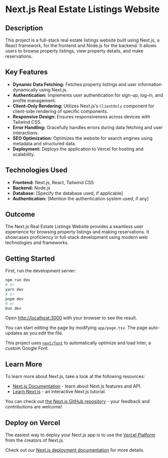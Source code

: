 # Next.js Real Estate Listings Website

## Description

This project is a full-stack real estate listings website built using Next.js, a React framework, for the frontend and Node.js for the backend. It allows users to browse property listings, view property details, and make reservations.

## Key Features

- **Dynamic Data Fetching:** Fetches property listings and user information dynamically using Next.js.
- **Authentication:** Implements user authentication for sign-up, log-in, and profile management.
- **Client-Only Rendering:** Utilizes Next.js's `ClientOnly` component for client-side rendering of specific components.
- **Responsive Design:** Ensures responsiveness across devices with Tailwind CSS.
- **Error Handling:** Gracefully handles errors during data fetching and user interactions.
- **SEO Optimization:** Optimizes the website for search engines using metadata and structured data.
- **Deployment:** Deploys the application to Vercel for hosting and scalability.

## Technologies Used

- **Frontend:** Next.js, React, Tailwind CSS
- **Backend:** Node.js
- **Database:** [Specify the database used, if applicable]
- **Authentication:** [Mention the authentication system used, if any]

## Outcome

The Next.js Real Estate Listings Website provides a seamless user experience for browsing property listings and making reservations. It showcases proficiency in full-stack development using modern web technologies and frameworks.


## Getting Started

First, run the development server:

```bash
npm run dev
# or
yarn dev
# or
pnpm dev
# or
bun dev
```

Open [http://localhost:3000](http://localhost:3000) with your browser to see the result.

You can start editing the page by modifying `app/page.tsx`. The page auto-updates as you edit the file.

This project uses [`next/font`](https://nextjs.org/docs/basic-features/font-optimization) to automatically optimize and load Inter, a custom Google Font.

## Learn More

To learn more about Next.js, take a look at the following resources:

- [Next.js Documentation](https://nextjs.org/docs) - learn about Next.js features and API.
- [Learn Next.js](https://nextjs.org/learn) - an interactive Next.js tutorial.

You can check out [the Next.js GitHub repository](https://github.com/vercel/next.js/) - your feedback and contributions are welcome!

## Deploy on Vercel

The easiest way to deploy your Next.js app is to use the [Vercel Platform](https://vercel.com/new?utm_medium=default-template&filter=next.js&utm_source=create-next-app&utm_campaign=create-next-app-readme) from the creators of Next.js.

Check out our [Next.js deployment documentation](https://nextjs.org/docs/deployment) for more details.
